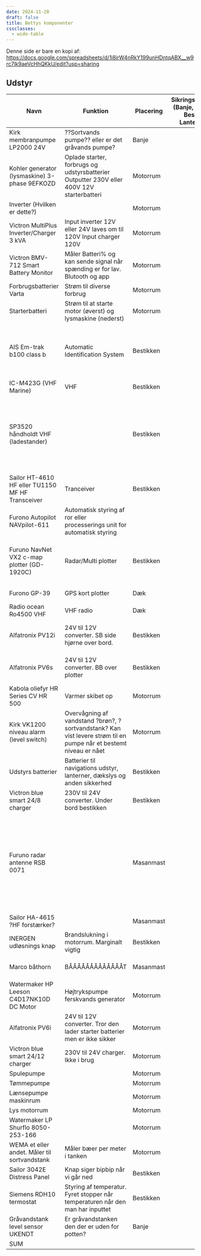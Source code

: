 ```yaml
---
date: 2024-11-20
draft: false
title: Bettys komponenter
cssclasses:
  - wide-table
---
```


[//]: # "Comment /_ cSpell:disable _/"

Denne side er bare en kopi af: https://docs.google.com/spreadsheets/d/1i8irW4nRkY199unHDntqABX__w9rc7lk9aeVcHhQKkU/edit?usp=sharing

## Udstyr

| Navn                                             | Funktion                                                                                                          | Placering | Sikringsgruppe (Banje, Motor, Bestik, Lanterne) | Datablad Volt | Betty Volt | Ampere noter                                                                                                                               | Ampere Lower | Ampere Upper | Noter                                                                                                                                            | Datablad og manualer                                                                                                                                                                                                                                                                                                                                                                                   | Sidst inspiceret |
| ------------------------------------------------ | ----------------------------------------------------------------------------------------------------------------- | --------- | ----------------------------------------------- | ------------- | ---------- | ------------------------------------------------------------------------------------------------------------------------------------------ | ------------ | ------------ | ------------------------------------------------------------------------------------------------------------------------------------------------ | ------------------------------------------------------------------------------------------------------------------------------------------------------------------------------------------------------------------------------------------------------------------------------------------------------------------------------------------------------------------------------------------------------ | ---------------- |
| Kirk membranpumpe LP2000 24V                     | ??Sortvands pumpe?? eller er det gråvands pumpe?                                                                  | Banje     |                                                 | 24V           | 24V        |                                                                                                                                            | 2,3          | 2,3          |                                                                                                                                                  | [https://www.palby.dk/produkt/kirk-membranpumpe-lp2000-pH1200430](https://www.palby.dk/produkt/kirk-membranpumpe-lp2000-pH1200430) Under dørk under vask i banje                                                                                                                                                                                                                                       | n/a              |
| Kohler generator (lysmaskine) 3-phase 9EFKOZD    | Oplade starter, forbrugs og udstyrsbatterier Outputter 230V eller 400V 12V starterbatteri                         | Motorrum  |                                                 |               |            | Leverer maks 16,2 A                                                                                                                        |              |              | Virker sammen med [https://marine.kohlerenergy.com/en/product/remotedigitalgauge](https://marine.kohlerenergy.com/en/product/remotedigitalgauge) | Bedre manual kan findes i Betty mappen som denne fil ligger i [https://marine.kohlerenergy.com/en/product/9efkozd_1phase](https://marine.kohlerenergy.com/en/product/9efkozd_1phase) [ ](https://resources.kohler.com/power/kohler/marine/PDF/g2150.pdf)[https://resources.kohler.com/power/kohler/marine/PDF/g2150.pdf](https://resources.kohler.com/power/kohler/marine/PDF/g2150.pdf)               | n/a              |
| Inverter (Hvilken er dette?)                     |                                                                                                                   | Motorrum  |                                                 |               |            |                                                                                                                                            |              |              |                                                                                                                                                  |                                                                                                                                                                                                                                                                                                                                                                                                        | n/a              |
| Victron MultiPlus Inverter/Charger 3 kVA         | Input inverter 12V eller 24V laves om til 120V Input charger 120V                                                 | Motorrum  |                                                 | 120V          | 120V       | Max output 20A ved 120VA                                                                                                                   |              |              | Liiidt i tvivl om hvad den her egentlig gør                                                                                                      | [Link til opsætning](https://youtu.be/V1Zceq02vMA?si=tLP722KIpIATXJ4k) [Manualer mm ](https://www.victronenergy.com/inverters-chargers/multiplus-12v-24v-48v-800va-3kva#downloads)[Datablad](https://www.victronenergy.com/upload/documents/Datasheet-Multiplus-inverter-charger_2kVA-and-3kVA-120V-US-EN.pdf)                                                                                         | n/a              |
| Victron BMV-712 Smart Battery Monitor            | Måler Batteri% og kan sende signal når spænding er for lav. Blutooth og app                                       | Motorrum  |                                                 | 6-70VDC       | 24V        | <1mA                                                                                                                                       |              |              |                                                                                                                                                  | [https://www.victronenergy.com/display-and-panels/bmv-712-smart#enclosure-dimensions](https://www.victronenergy.com/display-and-panels/bmv-712-smart#enclosure-dimensions)                                                                                                                                                                                                                             |                  |
| Forbrugsbatterier Varta                          | Strøm til diverse forbrug                                                                                         | Motorrum  |                                                 | 24V           | 24V        | Max 100A gange ?2?                                                                                                                         |              |              | 2 i parralel og 2 i serie                                                                                                                        | MANGLER                                                                                                                                                                                                                                                                                                                                                                                                | n/a              |
| Starterbatteri                                   | Strøm til at starte motor (øverst) og lysmaskine (nederst)                                                        | Motorrum  |                                                 | 12V           | 12V        | n/a                                                                                                                                        |              |              |                                                                                                                                                  | MANGLER                                                                                                                                                                                                                                                                                                                                                                                                | n/a              |
| AIS Em-trak b100 class b                         | Automatic Identification System                                                                                   | Bestikken |                                                 | 12V - 24V     | 12V        | Peak current rating 2A Average power consumption 170mA at 12VDC                                                                            |              |              |                                                                                                                                                  | [https://em-trak.com/wp-content/uploads/B100-user-manual-EN.pdf](https://em-trak.com/wp-content/uploads/B100-user-manual-EN.pdf)                                                                                                                                                                                                                                                                       |                  |
| IC-M423G (VHF Marine)                            | VHF                                                                                                               | Bestikken |                                                 | 12V           | 12V        |                                                                                                                                            | 1,5          | 5,5          |                                                                                                                                                  | 1\. [https://www.bluesat.com/amfile/file/download/file/947/product/837/](https://www.bluesat.com/amfile/file/download/file/947/product/837/) 2\. https://www.bluesat.com/amfile/file/download/file/946/product/837/                                                                                                                                                                                    |                  |
| SP3520 håndholdt VHF (ladestander)               |                                                                                                                   | Bestikken |                                                 | 12V - 24V     | 12V        | Current drain at 2W TX: 1.4 A Current drain at 1W TX: 0.8 A Current drain RX max audio: 0.25 A                                             | 0,8          | 1,4          |                                                                                                                                                  | [https://www.manualslib.com/manual/864751/Sailor-Sp3520-Vhf-Gmdss.html?page=24#manual](https://www.manualslib.com/manual/864751/Sailor-Sp3520-Vhf-Gmdss.html?page=24#manual)                                                                                                                                                                                                                           |                  |
| Sailor HT-4610 HF eller TU1150 MF HF Transceiver | Tranceiver                                                                                                        | Bestikken |                                                 |               | 12V        |                                                                                                                                            |              |              | 150W datablad mangler                                                                                                                            | Mangler. Vi kan ikke finde det [https://nauticalelectronics.com/product/sailor-ht4610-tu1150-mf-hf-transceiver-unit/](https://nauticalelectronics.com/product/sailor-ht4610-tu1150-mf-hf-transceiver-unit/)                                                                                                                                                                                            |                  |
| Furono Autopilot NAVpilot-611                    | Automatisk styring af ror eller processerings unit for automatisk styring                                         |           |                                                 | 12V - 24V     | 12V        |                                                                                                                                            | 3            | 3            |                                                                                                                                                  | Quickstart [https://www.manualslib.com/manual/622550/Furuno-Navpilot-500.html#product-NAVpilot-611](https://www.manualslib.com/manual/622550/Furuno-Navpilot-500.html#product-NAVpilot-611) Manual https://www.manualslib.com/manual/762544/Furuno-Navpilot-611.html                                                                                                                                   |                  |
| Furuno NavNet VX2 c-map plotter (GD-1920C)       | Radar/Multi plotter                                                                                               | Bestikken |                                                 | 12V - 24V     | 24V        | 84 W (ved 12 VDC) upper og lower udregnet fra det her                                                                                      | 3,5          | 7            |                                                                                                                                                  | [https://www.furunousa.com/-/media/sites/furuno/document_library/documents/brochures/brochures/navnet_vx2_brochure.pdf](https://www.furunousa.com/-/media/sites/furuno/document_library/documents/brochures/brochures/navnet_vx2_brochure.pdf)                                                                                                                                                         |                  |
| Furono GP-39                                     | GPS kort plotter                                                                                                  | Dæk       |                                                 | 12V - 24V     | 12V        |                                                                                                                                            | 0,3          | 0,7          |                                                                                                                                                  | [https://www.furuno.com/en/products/chartplotter/GP-39#Spec ](https://www.furuno.com/en/products/chartplotter/GP-39#Spec)[https://www.furuno.com/files/Brochure/355/upload/GP-39_EN.pdf](https://www.furuno.com/files/Brochure/355/upload/GP-39_EN.pdf)                                                                                                                                                |                  |
| Radio ocean Ro4500 VHF                           | VHF radio                                                                                                         | Dæk       |                                                 | 12V           | 12V        |                                                                                                                                            |              |              |                                                                                                                                                  | [http://www.radnes.ee/pdf/ro4500man.pdf](http://www.radnes.ee/pdf/ro4500man.pdf)                                                                                                                                                                                                                                                                                                                       |                  |
| Alfatronix PV12i                                 | 24V til 12V converter. SB side hjørne over bord.                                                                  | Bestikken |                                                 | 24V           |            | Max load 18A Continous load 12A                                                                                                            |              |              | Tjek om vi overskrider continious load for 12V                                                                                                   | [https://www.alfatronix.com/\_files/ugd/95f6b1_cc893d34ab7449b09674e5bbe018c62d.pdf?index=true](https://www.alfatronix.com/_files/ugd/95f6b1_cc893d34ab7449b09674e5bbe018c62d.pdf?index=true)                                                                                                                                                                                                          |                  |
| Alfatronix PV6s                                  | 24V til 12V converter. BB over plotter                                                                            | Bestikken |                                                 | 24V           | 24V        | Max load 10A Continous load 6A                                                                                                             |              |              | Tjek om vi overskrider continious load for 12V                                                                                                   | [https://www.alfatronix.com/\_files/ugd/95f6b1_cc893d34ab7449b09674e5bbe018c62d.pdf?index=true](https://www.alfatronix.com/_files/ugd/95f6b1_cc893d34ab7449b09674e5bbe018c62d.pdf?index=true)                                                                                                                                                                                                          |                  |
| Kabola oliefyr HR Series CV HR 500               | Varmer skibet op                                                                                                  | Motorrum  |                                                 | 230V          |            |                                                                                                                                            |              |              | 80% sikker på modelnavn Denner arbejder sammen med Siemens termostat                                                                             | [https://kabolaheaters.nl/category/hr-serie-cv/](https://kabolaheaters.nl/category/hr-serie-cv/)                                                                                                                                                                                                                                                                                                       |                  |
| Kirk VK1200 niveau alarm (level switch)          | Overvågning af vandstand ?brøn?, ?sortvandstank? Kan vist levere strøm til en pumpe når et bestemt niveau er nået | Motorrum  |                                                 | 12V - 24V     |            | Relæ udgang kan maks levere 20A Alarm udgang maks 3A                                                                                       |              |              |                                                                                                                                                  | [http://h-s-kirk.dk/prod02.htm](http://h-s-kirk.dk/prod02.htm)                                                                                                                                                                                                                                                                                                                                         |                  |
| Udstyrs batterier                                | Batterier til navigations udstyr, lanterner, dækslys og anden sikkerhed                                           | Bestikken |                                                 | 24V           | 24V        |                                                                                                                                            |              |              | De er sat i ?serie? så tilsammen leverer de 24V. Hver for sig er de 12V                                                                          | MANGLER                                                                                                                                                                                                                                                                                                                                                                                                |                  |
| Victron blue smart 24/8 charger                  | 230V til 24V converter. Under bord bestikken                                                                      | Bestikken |                                                 | 24V           | 24V        | Max output 8A                                                                                                                              |              |              | Hvad sidder den her til? Ja det er en skråstreg, nej det er ikke 2418.                                                                           | [https://www.victronenergy.dk/upload/documents/Datasheet-Blue-Smart-IP67-Charger-230VAC-EN.pdf](https://www.victronenergy.dk/upload/documents/Datasheet-Blue-Smart-IP67-Charger-230VAC-EN.pdf)                                                                                                                                                                                                         |                  |
| Furuno radar antenne RSB 0071                    |                                                                                                                   | Masanmast |                                                 | 12V - 24V     |            | Hvor får den her strøm fra? Se afsnit 6 i datablad for information om mulige power supplys Der sidder vist nok en 15A sikring på ledningen |              |              | Får strøm fra Furono NavNet VX2                                                                                                                  | [https://www.furunousa.com/-/media/sites/furuno/document_library/documents/manuals/public_manuals/1835_1935_1945_operators_manual.pdf](https://www.furunousa.com/-/media/sites/furuno/document_library/documents/manuals/public_manuals/1835_1935_1945_operators_manual.pdf)                                                                                                                           |                  |
| Sailor HA-4615 ?HF forstærker?                   |                                                                                                                   | Masanmast |                                                 |               |            |                                                                                                                                            |              |              |                                                                                                                                                  | MANGLER                                                                                                                                                                                                                                                                                                                                                                                                |                  |
| INERGEN udløsnings knap                          | Brandslukning i motorrum. Marginalt vigtig                                                                        | Bestikken |                                                 |               |            |                                                                                                                                            |              |              |                                                                                                                                                  | MANGLER                                                                                                                                                                                                                                                                                                                                                                                                |                  |
| Marco båthorn                                    | BÅÅÅÅÅÅÅÅÅÅÅÅÅT                                                                                                   | Masanmast |                                                 | 12V - 24V     |            | 10A hvis 24V, 20A hvis 12V                                                                                                                 | 10           | 20           | Tjek hvilken spænding vi bruger                                                                                                                  | [https://www.watski.dk/Marco-PW2-signalhorn-11GMi](https://www.watski.dk/Marco-PW2-signalhorn-11GMi)                                                                                                                                                                                                                                                                                                   |                  |
| Watermaker HP Leeson C4D17NK10D DC Motor         | Højtrykspumpe ferskvands generator                                                                                | Motorrum  |                                                 | 24V           | 24V        |                                                                                                                                            | 20           | 20           |                                                                                                                                                  | [https://www.motion.com/products/sku/02329277](https://www.motion.com/products/sku/02329277)                                                                                                                                                                                                                                                                                                           |                  |
| Alfatronix PV6i                                  | 24V til 12V converter. Tror den lader starter batterier men er ikke sikker                                        | Motorrum  |                                                 | 24V           | 24V        | 6A continous load 10A max load                                                                                                             |              |              |                                                                                                                                                  | [https://www.alfatronix.com/\_files/ugd/95f6b1_cc893d34ab7449b09674e5bbe018c62d.pdf?index=true](https://www.alfatronix.com/_files/ugd/95f6b1_cc893d34ab7449b09674e5bbe018c62d.pdf?index=true)                                                                                                                                                                                                          |                  |
| Victron blue smart 24/12 charger                 | 230V til 24V charger. Ikke i brug                                                                                 | Motorrum  |                                                 | 24V           | 24V        | Maks output 12A                                                                                                                            |              |              |                                                                                                                                                  | [https://www.victronenergy.dk/upload/documents/Datasheet-Blue-Smart-IP67-Charger-230VAC-EN.pdf](https://www.victronenergy.dk/upload/documents/Datasheet-Blue-Smart-IP67-Charger-230VAC-EN.pdf)                                                                                                                                                                                                         |                  |
| Spulepumpe                                       |                                                                                                                   | Motorrum  |                                                 |               |            |                                                                                                                                            |              |              | Kontrol i motorrum. Placering ukendt                                                                                                             | MANGLER                                                                                                                                                                                                                                                                                                                                                                                                |                  |
| Tømmepumpe                                       |                                                                                                                   | Motorrum  |                                                 |               |            |                                                                                                                                            |              |              | Kontrol i motorrum. Placering ukendt                                                                                                             | MANGLER                                                                                                                                                                                                                                                                                                                                                                                                |                  |
| Lænsepumpe maskinrum                             |                                                                                                                   | Motorrum  |                                                 |               |            |                                                                                                                                            |              |              | Kontrol i motorrum. Placering ukendt                                                                                                             | MANGLER                                                                                                                                                                                                                                                                                                                                                                                                |                  |
| Lys motorrum                                     |                                                                                                                   | Motorrum  |                                                 |               |            |                                                                                                                                            |              |              | 12V gætter jeg men har ikke tjekket                                                                                                              | MANGLER                                                                                                                                                                                                                                                                                                                                                                                                |                  |
| Watermaker LP Shurflo 8050-253-166               |                                                                                                                   | Motorrum  |                                                 | 24V           | 24V        |                                                                                                                                            | 2,5          | 2,5          |                                                                                                                                                  | MANGLER KORREKT MODEL[ ](https://www.pentair.com/en-us/products/business-industry/water-supply-pumps/spray-pumps/8000_series_diaphgram_pumps.html)[https://www.pentair.com/en-us/products/business-industry/water-supply-pumps/spray-pumps/8000_series_diaphgram_pumps.html](https://www.pentair.com/en-us/products/business-industry/water-supply-pumps/spray-pumps/8000_series_diaphgram_pumps.html) |                  |
| WEMA et eller andet. Måler til sortvandstank     | Måler bæer per meter i tanken                                                                                     | Motorrum  |                                                 |               |            |                                                                                                                                            |              |              |                                                                                                                                                  | MANGLER                                                                                                                                                                                                                                                                                                                                                                                                |                  |
| Sailor 3042E Distress Panel                      | Knap siger bipbip når vi går ned                                                                                  | Bestikken |                                                 |               |            |                                                                                                                                            |              |              |                                                                                                                                                  | MANGLER[ ](https://sync.cobham.com/satcom/products/accessories/installation-accessories/sailor-3042e-distress-panel/c-24/c-249/p-2420)[https://sync.cobham.com/satcom/products/accessories/installation-accessories/sailor-3042e-distress-panel/c-24/c-249/p-2420](https://sync.cobham.com/satcom/products/accessories/installation-accessories/sailor-3042e-distress-panel/c-24/c-249/p-2420)         |                  |
| Siemens RDH10 termostat                          | Styring af temperatur. Fyret stopper når temperaturen når den man har inputtet                                    | Bestikken |                                                 |               |            |                                                                                                                                            |              |              | Jeg forstår ikke voltages på den her men det er vist heller ikke vigtigt. Tror bare den sidder direkte sammen med Kabola oliefyret i motorrummet | [https://assets.new.siemens.com/siemens/assets/api/uuid:c1bdd05ec1c9e18416dec716a71ebb878660564d/rdh10-datasheet.pdf](https://assets.new.siemens.com/siemens/assets/api/uuid:c1bdd05ec1c9e18416dec716a71ebb878660564d/rdh10-datasheet.pdf)                                                                                                                                                             |                  |
| Gråvandstank level sensor UKENDT                 | Er gråvandstanken den der er uden for potten?                                                                     | Banje     |                                                 |               |            |                                                                                                                                            |              |              |                                                                                                                                                  |                                                                                                                                                                                                                                                                                                                                                                                                        |                  |
| SUM                                              |                                                                                                                   |           |                                                 |               |            | Bestikken                                                                                                                                  | 5,8 A        | 13,9 A       |                                                                                                                                                  |                                                                                                                                                                                                                                                                                                                                                                                                        |                  |
